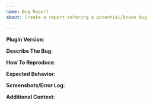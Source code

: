 ```yaml
---
name: Bug Report
about: Create a report refering a potential/known bug

---
```


**Plugin Version**:
<!-- Use "/rtp version" to get the plugin version -->

**Describe The Bug**:
<!-- Files not loading nor generating, commands aren't working, ect. -->

**How To Reproduce**:
<!-- Steps to reproduce the behavior: -->
<!-- 1. Type '...' -->
<!-- 2. Click on '....' -->
<!-- 3. Add this to '....' -->

**Expected Behavior**:
<!-- A clear statement of what you expected to happen -->

**Screenshots/Error Log**:
<!-- If possible, please add some screenshots or post an error log with https://hastebin.com/ -->

**Additional Context**:
<!-- Add any other context about the problem here. -->
